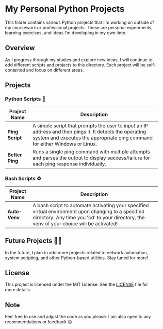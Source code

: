 # My Personal Python Projects

This folder contains various Python projects that I’m working on outside of my coursework or professional projects. These are personal experiments, learning exercises, and ideas I’m developing in my own time.

## Overview

As I progress through my studies and explore new ideas, I will continue to add different scripts and projects to this directory. Each project will be self-contained and focus on different areas.

## Projects

### Python Scripts 🐍

| **Project Name**      | **Description** |
|----------------------|-----------------|
| **Ping Script**       | A simple script that prompts the user to input an IP address and then pings it. It detects the operating system and executes the appropriate ping command for either Windows or Linux. |
| **Better Ping**       | Runs a single ping command with multiple attempts and parses the output to display success/failure for each ping response individually. |

### Bash Scripts ♻️

| **Project Name**      | **Description** |
|-----------------------|-----------------|
| **Auto-Venv**    | A bash script to automate activating your specified virtual environment upon changing to a specified directory. Any time you 'cd' to your directory, the venv of your choice will be activated! |

## Future Projects 🚀🚀

In the future, I plan to add more projects related to network automation, system scripting, and other Python-based utilities. Stay tuned for more!

## License

This project is licensed under the MIT License. See the [LICENSE](../LICENSE) file for more details.

## Note

Feel free to use and adjust the code as you please. I am also open to any recommendations or feedback 😄
